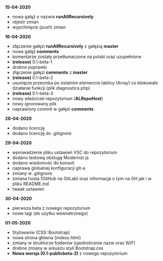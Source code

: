 **15-04-2020**
* nowa gałąź o nazwie **runAllRecursively**
* rejestr zmian
* wypchnięcie (push) zmian

**16-04-2020**
* złączenie gałęzi **runAllRecursively** z gałęzią **master**
* nowa gałąź **comments**
* komentarze zostały przetłumaczone na polski oraz uzupełnione
* **(release)** 0.1-beta-1
* drobne poprawki
* złączenie gałęzi **comments** z **master**
* **(release)** 0.1-beta-2
* usunięcie przecinka po ostatnim elemencie tablicy (Array) co blokowało działanie funkcji (plik diagnostics.php)
* **(release)** 0.1-beta-3
* nowy właściciel repozytorium (**ALRepoHost**)
* nowy ignorowany plik
* naprawiony commit w gałęzi **comments**

**28-04-2020**
* dodano licencję
* dodano licencję do .gitignore

**29-04-2020**
* wprowadzenie pliku ustawień VSC do repozytorium
* dodano testową obsługę Modernizr.js
* dodano wiadomość do konsoli
* naprawa globalnej konfiguracji git-a
* zmiany w .gitignore
* zmiana hosta (GitHub na GitLab) oraz informacja o tym na GH jak i w pliku README.md
* tweak ustawień

**30-04-2020**
* pierwsza beta z nowego repozytorium
* nowe tagi (do uzytku wewnetrznego)

**01-05-2020**
* Stylowanie (CSS::Bootstrap)
* nowa strona główna (indesx.html)
* zmiany w strukturze folderów (ujednolicenie nazw oraz W/F)
* drobne zmiany w arkuszu styli Bootstrap.css
* __Nowa wersja (0.1-publicbeta-2)__ z nowego repozytorium 